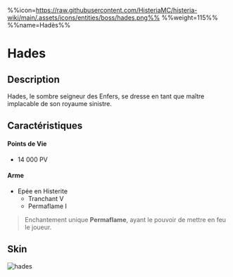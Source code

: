 %%icon=https://raw.githubusercontent.com/HisteriaMC/histeria-wiki/main/.assets/icons/entities/boss/hades.png%%
%%weight=115%%
%%name=Hadès%%
# Hades

## Description 
Hades, le sombre seigneur des Enfers, se dresse en tant que maître implacable de son royaume sinistre.

## Caractéristiques

#### __Points de Vie__
+ 14 000 PV

#### __Arme__
+ Epée en Histerite 
  - Tranchant V
  - Permaflame I

> Enchantement unique __Permaflame__, ayant le pouvoir de mettre en feu le joueur.

## Skin
![hades](https://raw.githubusercontent.com/HisteriaMC/histeria-wiki/main/.assets/entities/boss/hades.png)


